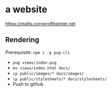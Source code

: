 # a website

https://matts.corneroftheinter.net

## Rendering

Prerequisite: `npm i -g pug-cli`

- `pug views/index.pug`
- `mv views/index.html docs/`
- `cp public/images/* docs/images/`
- `cp public/stylesheets/* docs/stylesheets/`
- Push to github
